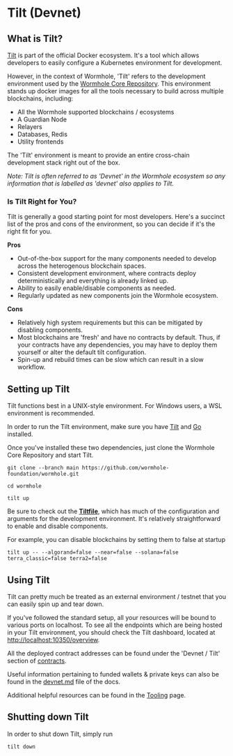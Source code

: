 # Tilt (Devnet)

## What is Tilt?

[Tilt](https://tilt.dev/) is part of the official Docker ecosystem. It's a tool which allows developers to easily configure a Kubernetes environment for development.

However, in the context of Wormhole, 'Tilt' refers to the development environment used by the [Wormhole Core Repository](https://github.com/wormhole-foundation/wormhole). This environment stands up docker images for all the tools necessary to build across multiple blockchains, including:

- All the Wormhole supported blockchains / ecosystems
- A Guardian Node
- Relayers
- Databases, Redis
- Utility frontends

The 'Tilt' environment is meant to provide an entire cross-chain development stack right out of the box.

_Note: Tilt is often referred to as 'Devnet' in the Wormhole ecosystem so any information that is labelled as 'devnet' also applies to Tilt._

### Is Tilt Right for You?

Tilt is generally a good starting point for most developers. Here's a succinct list of the pros and cons of the environment, so you can decide if it's the right fit for you.

**Pros**

- Out-of-the-box support for the many components needed to develop across the heterogenous blockchain spaces.
- Consistent development environment, where contracts deploy deterministically and everything is already linked up.
- Ability to easily enable/disable components as needed.
- Regularly updated as new components join the Wormhole ecosystem.

**Cons**

- Relatively high system requirements but this can be mitigated by disabling components.
- Most blockchains are 'fresh' and have no contracts by default. Thus, if your contracts have any dependencies, you may have to deploy them yourself or alter the default tilt configuration.
- Spin-up and rebuild times can be slow which can result in a slow workflow.

## Setting up Tilt

Tilt functions best in a UNIX-style environment. For Windows users, a WSL environment is recommended.

In order to run the Tilt environment, make sure you have [Tilt](https://docs.tilt.dev/install.html) and [Go](https://go.dev/doc/install) installed.

Once you've installed these two dependencies, just clone the Wormhole Core Repository and start Tilt.

```
git clone --branch main https://github.com/wormhole-foundation/wormhole.git

cd wormhole

tilt up
```

Be sure to check out the [**Tiltfile**](https://github.com/wormhole-foundation/wormhole/blob/main/Tiltfile), which has much of the configuration and arguments for the development environment. It's relatively straightforward to enable and disable components. 

For example, you can disable blockchains by setting them to false at startup

```
tilt up -- --algorand=false --near=false --solana=false terra_classic=false terra2=false
```

## Using Tilt

Tilt can pretty much be treated as an external environment / testnet that you can easily spin up and tear down.

If you've followed the standard setup, all your resources will be bound to various ports on localhost. To see all the endpoints which are being hosted in your Tilt environment, you should check the Tilt dashboard, located at [http://localhost:10350/overview](http://localhost:10350/overview).

All the deployed contract addresses can be found under the 'Devnet / Tilt' section of [contracts](../../reference/contracts.md).

Useful information pertaining to funded wallets & private keys can also be found in the [devnet.md](https://github.com/wormhole-foundation/wormhole/blob/main/docs/devnet.md) file of the docs.

Additional helpful resources can be found in the [Tooling](./tooling.md) page.

## Shutting down Tilt

In order to shut down Tilt, simply run

```
tilt down
```
